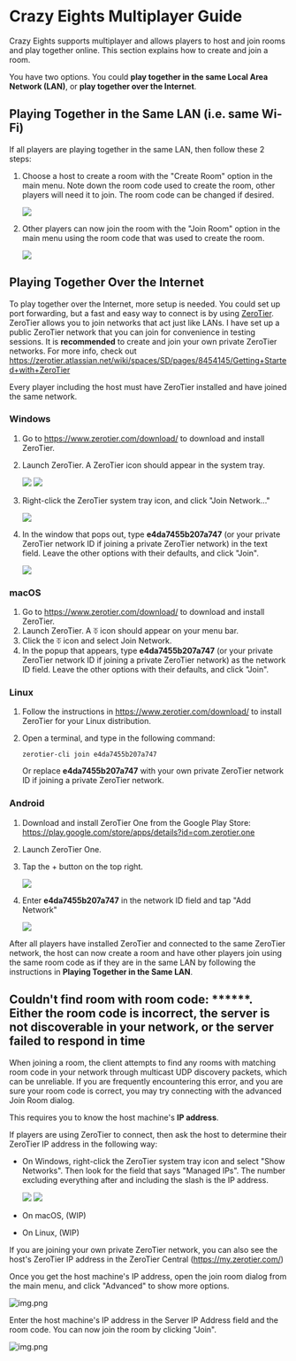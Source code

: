 # Crazy Eights Multiplayer Guide

Crazy Eights supports multiplayer and allows players to host and join rooms and play together online. This section explains how to create and join a room.

You have two options. You could **play together in the same Local Area Network (LAN)**, or **play together over the Internet**.

## Playing Together in the Same LAN (i.e. same Wi-Fi)

If all players are playing together in the same LAN, then follow these 2 steps:

1. Choose a host to create a room with the "Create Room" option in the main menu. Note down the room code used to create the room, other players will need it to join. The room code can be changed if desired.

    ![](create_room.png)

2. Other players can now join the room with the "Join Room" option in the main menu using the room code that was used to create the room.

    ![](join_room.png)

## Playing Together Over the Internet

To play together over the Internet, more setup is needed. You could set up port forwarding, but a fast and easy way to connect is by using [ZeroTier](https://www.zerotier.com/). ZeroTier allows you to join networks that act just like LANs. I have set up a public ZeroTier network that you can join for convenience in testing sessions. It is **recommended** to create and join your own private ZeroTier networks. For more info, check out https://zerotier.atlassian.net/wiki/spaces/SD/pages/8454145/Getting+Started+with+ZeroTier

Every player including the host must have ZeroTier installed and have joined the same network.

### Windows
1) Go to https://www.zerotier.com/download/ to download and install ZeroTier.
2) Launch ZeroTier. A ZeroTier icon should appear in the system tray.

    ![](zerotier_win1.png)
    ![](zerotier_win2.png)

3) Right-click the ZeroTier system tray icon, and click "Join Network..."

    ![](zerotier_win3.png)

4) In the window that pops out, type **e4da7455b207a747** (or your private ZeroTier network ID if joining a private ZeroTier network) in the text field. Leave the other options with their defaults, and click "Join".

    ![](zerotier_win4.png)

### macOS

1) Go to https://www.zerotier.com/download/ to download and install ZeroTier.
2) Launch ZeroTier. A ⏁ icon should appear on your menu bar.
3) Click the ⏁ icon and select Join Network.
4) In the popup that appears, type **e4da7455b207a747** (or your private ZeroTier network ID if joining a private ZeroTier network) as the network ID field. Leave the other options with their defaults, and click "Join".

### Linux
1) Follow the instructions in https://www.zerotier.com/download/ to install ZeroTier for your Linux distribution.
2) Open a terminal, and type in the following command:

   `zerotier-cli join e4da7455b207a747`

    Or replace **e4da7455b207a747** with your own private ZeroTier network ID if joining a private ZeroTier network.

### Android
1) Download and install ZeroTier One from the Google Play Store: https://play.google.com/store/apps/details?id=com.zerotier.one
2) Launch ZeroTier One.
3) Tap the + button on the top right.

    ![](zerotier_android1.png)

4) Enter **e4da7455b207a747** in the network ID field and tap "Add Network"

   ![](zerotier_android2.png)

After all players have installed ZeroTier and connected to the same ZeroTier network, the host can now create a room and have other players join using the same room code as if they are in the same LAN by following the instructions in **Playing Together in the Same LAN**.

## Couldn't find room with room code: ******. Either the room code is incorrect, the server is not discoverable in your network, or the server failed to respond in time

When joining a room, the client attempts to find any rooms with matching room code in your network through multicast UDP discovery packets, which can be unreliable. If you are frequently encountering this error, and you are sure your room code is correct, you may try connecting with the advanced Join Room dialog.

This requires you to know the host machine's **IP address**. 

If players are using ZeroTier to connect, then ask the host to determine their ZeroTier IP address in the following way:

- On Windows, right-click the ZeroTier system tray icon and select "Show Networks". Then look for the field that says "Managed IPs". The number excluding everything after and including the slash is the IP address.

    ![](zerotier_win5.png)
    ![](zerotier_win6.png)

- On macOS, (WIP)
- On Linux, (WIP)

If you are joining your own private ZeroTier network, you can also see the host's ZeroTier IP address in the ZeroTier Central (https://my.zerotier.com/)

Once you get the host machine's IP address, open the join room dialog from the main menu, and click "Advanced" to show more options.

![img.png](join_room_advanced1.png)

Enter the host machine's IP address in the Server IP Address field and the room code. You can now join the room by clicking "Join". 

![img.png](join_room_advanced2.png)
